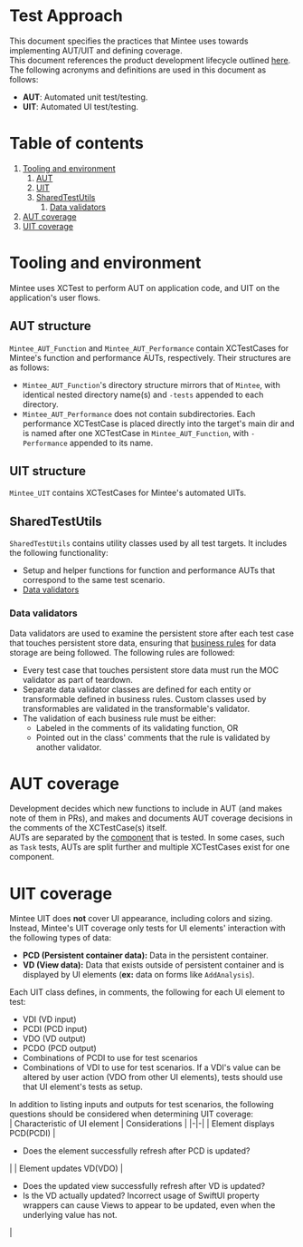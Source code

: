# Test Approach
This document specifies the practices that Mintee uses towards implementing AUT/UIT and defining coverage.  
This document references the product development lifecycle outlined [here](../../README.md).  
The following acronyms and definitions are used in this document as follows:  
* __AUT__: Automated unit test/testing.
* __UIT__: Automated UI test/testing.

# Table of contents
1. [Tooling and environment](#tooling-and-environment)
    1. [AUT](#aut-structure)
    1. [UIT](#uit-structure)
    1. [SharedTestUtils](#sharedtestutils)
        1. [Data validators](#data-validators)
1. [AUT coverage](#aut-coverage)
1. [UIT coverage](#uit-coverage)

# Tooling and environment
Mintee uses XCTest to perform AUT on application code, and UIT on the application's user flows.  

## AUT structure
`Mintee_AUT_Function` and `Mintee_AUT_Performance` contain XCTestCases for Mintee's function and performance AUTs, respectively. Their structures are as follows:  
* `Mintee_AUT_Function`'s directory structure mirrors that of `Mintee`, with identical nested directory name(s) and `-tests` appended to each directory.
* `Mintee_AUT_Performance` does not contain subdirectories. Each performance XCTestCase is placed directly into the target's main dir and is named after one XCTestCase in `Mintee_AUT_Function`, with `-Performance` appended to its name.

## UIT structure
`Mintee_UIT` contains XCTestCases for Mintee's automated UITs.

## SharedTestUtils
`SharedTestUtils` contains utility classes used by all test targets. It includes the following functionality:
- Setup and helper functions for function and performance AUTs that correspond to the same test scenario.  
- [Data validators](#data-validators)

### Data validators
Data validators are used to examine the persistent store after each test case that touches persistent store data, ensuring that [business rules](https://github.com/vyoung831/Mintee/blob/master/doc/business-rules.md) for data storage are being followed. The following rules are followed:  
- Every test case that touches persistent store data must run the MOC validator as part of teardown.
- Separate data validator classes are defined for each entity or transformable defined in business rules. Custom classes used by transformables are validated in the transformable's validator.
- The validation of each business rule must be either:
    - Labeled in the comments of its validating function, OR
    - Pointed out in the class' comments that the rule is validated by another validator.

# AUT coverage
Development decides which new functions to include in AUT (and makes note of them in PRs), and makes and documents AUT coverage decisions in the comments of the XCTestCase(s) itself.  
AUTs are separated by the [component](./application-architecture.md) that is tested. In some cases, such as `Task` tests, AUTs are split further and multiple XCTestCases exist for one component.

# UIT coverage
Mintee UIT does __not__ cover UI appearance, including colors and sizing.  
Instead, Mintee's UIT coverage only tests for UI elements' interaction with the following types of data:  
* __PCD (Persistent container data):__ Data in the persistent container.
* __VD (View data):__ Data that exists outside of persistent container and is displayed by UI elements (__ex:__ data on forms like `AddAnalysis`).

Each UIT class defines, in comments, the following for each UI element to test: 
* VDI (VD input)
* PCDI (PCD input)
* VDO (VD output)
* PCDO (PCD output)
* Combinations of PCDI to use for test scenarios
* Combinations of VDI to use for test scenarios. If a VDI's value can be altered by user action (VDO from other UI elements), tests should use that UI element's tests as setup. 

In addition to listing inputs and outputs for test scenarios, the following questions should be considered when determining UIT coverage:  
| Characteristic of UI element | Considerations |
|-|-|
| Element displays PCD(PCDI) | <ul> <li/> Does the element successfully refresh after PCD is updated? </ul> |
| Element updates VD(VDO) | <ul> <li/> Does the updated view successfully refresh after VD is updated? <li/> Is the VD actually updated? Incorrect usage of SwiftUI property wrappers can cause Views to appear to be updated, even when the underlying value has not. </ul> |